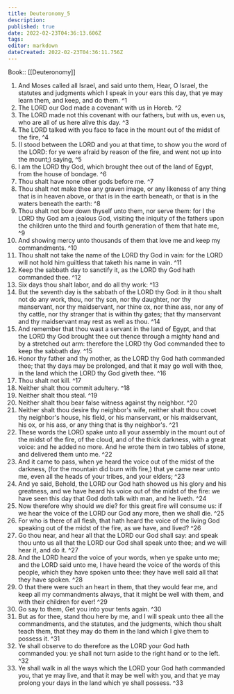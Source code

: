 ```yaml
---
title: Deuteronomy_5
description: 
published: true
date: 2022-02-23T04:36:13.606Z
tags: 
editor: markdown
dateCreated: 2022-02-23T04:36:11.756Z
---
```


 Book:: [[Deuteronomy]]
 1. And Moses called all Israel, and said unto them, Hear, O Israel, the statutes and judgments which I speak in your ears this day, that ye may learn them, and keep, and do them. ^1
 2. The LORD our God made a covenant with us in Horeb. ^2
 3. The LORD made not this covenant with our fathers, but with us, even us, who are all of us here alive this day. ^3
 4. The LORD talked with you face to face in the mount out of the midst of the fire, ^4
 5. (I stood between the LORD and you at that time, to show you the word of the LORD: for ye were afraid by reason of the fire, and went not up into the mount;) saying, ^5
 6. I am the LORD thy God, which brought thee out of the land of Egypt, from the house of bondage. ^6
 7. Thou shalt have none other gods before me. ^7
 8. Thou shalt not make thee any graven image, or any likeness of any thing that is in heaven above, or that is in the earth beneath, or that is in the waters beneath the earth: ^8
 9. Thou shalt not bow down thyself unto them, nor serve them: for I the LORD thy God am a jealous God, visiting the iniquity of the fathers upon the children unto the third and fourth generation of them that hate me, ^9
 10. And showing mercy unto thousands of them that love me and keep my commandments. ^10
 11. Thou shalt not take the name of the LORD thy God in vain: for the LORD will not hold him guiltless that taketh his name in vain. ^11
 12. Keep the sabbath day to sanctify it, as the LORD thy God hath commanded thee. ^12
 13. Six days thou shalt labor, and do all thy work: ^13
 14. But the seventh day is the sabbath of the LORD thy God: in it thou shalt not do any work, thou, nor thy son, nor thy daughter, nor thy manservant, nor thy maidservant, nor thine ox, nor thine ass, nor any of thy cattle, nor thy stranger that is within thy gates; that thy manservant and thy maidservant may rest as well as thou. ^14
 15. And remember that thou wast a servant in the land of Egypt, and that the LORD thy God brought thee out thence through a mighty hand and by a stretched out arm: therefore the LORD thy God commanded thee to keep the sabbath day. ^15
 16. Honor thy father and thy mother, as the LORD thy God hath commanded thee; that thy days may be prolonged, and that it may go well with thee, in the land which the LORD thy God giveth thee. ^16
 17. Thou shalt not kill. ^17
 18. Neither shalt thou commit adultery. ^18
 19. Neither shalt thou steal. ^19
 20. Neither shalt thou bear false witness against thy neighbor. ^20
 21. Neither shalt thou desire thy neighbor's wife, neither shalt thou covet thy neighbor's house, his field, or his manservant, or his maidservant, his ox, or his ass, or any thing that is thy neighbor's. ^21
 22. These words the LORD spake unto all your assembly in the mount out of the midst of the fire, of the cloud, and of the thick darkness, with a great voice: and he added no more. And he wrote them in two tables of stone, and delivered them unto me. ^22
 23. And it came to pass, when ye heard the voice out of the midst of the darkness, (for the mountain did burn with fire,) that ye came near unto me, even all the heads of your tribes, and your elders; ^23
 24. And ye said, Behold, the LORD our God hath showed us his glory and his greatness, and we have heard his voice out of the midst of the fire: we have seen this day that God doth talk with man, and he liveth. ^24
 25. Now therefore why should we die? for this great fire will consume us: if we hear the voice of the LORD our God any more, then we shall die. ^25
 26. For who is there of all flesh, that hath heard the voice of the living God speaking out of the midst of the fire, as we have, and lived? ^26
 27. Go thou near, and hear all that the LORD our God shall say: and speak thou unto us all that the LORD our God shall speak unto thee; and we will hear it, and do it. ^27
 28. And the LORD heard the voice of your words, when ye spake unto me; and the LORD said unto me, I have heard the voice of the words of this people, which they have spoken unto thee: they have well said all that they have spoken. ^28
 29. O that there were such an heart in them, that they would fear me, and keep all my commandments always, that it might be well with them, and with their children for ever! ^29
 30. Go say to them, Get you into your tents again. ^30
 31. But as for thee, stand thou here by me, and I will speak unto thee all the commandments, and the statutes, and the judgments, which thou shalt teach them, that they may do them in the land which I give them to possess it. ^31
 32. Ye shall observe to do therefore as the LORD your God hath commanded you: ye shall not turn aside to the right hand or to the left. ^32
 33. Ye shall walk in all the ways which the LORD your God hath commanded you, that ye may live, and that it may be well with you, and that ye may prolong your days in the land which ye shall possess. ^33
